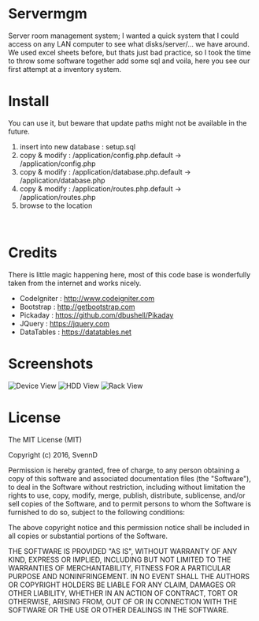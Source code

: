 # Servermgm
Server room management system; I wanted a quick system that I could access on any LAN computer to see what disks/server/... we have around.
We used excel sheets before, but thats just bad practice, so I took the time to throw some software together add some sql and voila,
here you see our first attempt at a inventory system.

# Install
You can use it, but beware that update paths might not be available in the future.

1) insert into new database : setup.sql<br />
2) copy & modify :  /application/config.php.default -> /application/config.php<br />
3) copy & modify :  /application/database.php.default -> /application/database.php<br />
4) copy & modify :  /application/routes.php.default -> /application/routes.php<br />
5) browse to the location<br />

<br />

# Credits
There is little magic happening here, most of this code base is wonderfully taken from the internet and works nicely.
- CodeIgniter : http://www.codeigniter.com
- Bootstrap : http://getbootstrap.com
- Pickaday : https://github.com/dbushell/Pikaday
- JQuery : https://jquery.com
- DataTables : https://datatables.net

# Screenshots
![Device View](https://www.svennd.be/wp-content/uploads/2016/04/device_view.png)
![HDD View](https://www.svennd.be/wp-content/uploads/2016/04/hdd_view.png)
![Rack View](https://www.svennd.be/wp-content/uploads/2016/04/rackview.png)

# License 
The MIT License (MIT)

Copyright (c) 2016, SvennD

Permission is hereby granted, free of charge, to any person obtaining a copy
of this software and associated documentation files (the "Software"), to deal
in the Software without restriction, including without limitation the rights
to use, copy, modify, merge, publish, distribute, sublicense, and/or sell
copies of the Software, and to permit persons to whom the Software is
furnished to do so, subject to the following conditions:

The above copyright notice and this permission notice shall be included in
all copies or substantial portions of the Software.

THE SOFTWARE IS PROVIDED "AS IS", WITHOUT WARRANTY OF ANY KIND, EXPRESS OR
IMPLIED, INCLUDING BUT NOT LIMITED TO THE WARRANTIES OF MERCHANTABILITY,
FITNESS FOR A PARTICULAR PURPOSE AND NONINFRINGEMENT. IN NO EVENT SHALL THE
AUTHORS OR COPYRIGHT HOLDERS BE LIABLE FOR ANY CLAIM, DAMAGES OR OTHER
LIABILITY, WHETHER IN AN ACTION OF CONTRACT, TORT OR OTHERWISE, ARISING FROM,
OUT OF OR IN CONNECTION WITH THE SOFTWARE OR THE USE OR OTHER DEALINGS IN
THE SOFTWARE.
